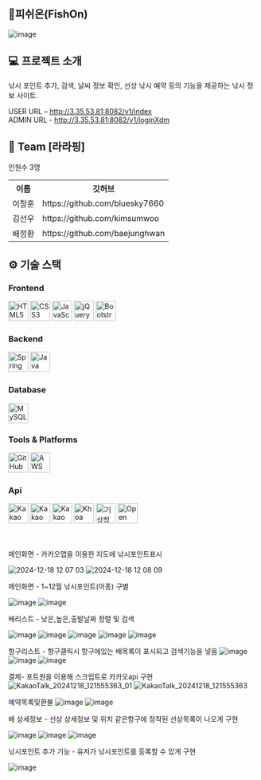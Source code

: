 ## 🎣피쉬온(FishOn)
![image](https://github.com/user-attachments/assets/f0aff1eb-c755-46b0-8ba7-a94d9fb411ed)

## 💻 프로젝트 소개 

낚시 포인트 추가, 검색, 날씨 정보 확인, 선상 낚시 예약 등의 기능을 제공하는 낚시 정보 사이트.

USER URL – http://3.35.53.81:8082/v1/index<br/>
ADMIN URL - http://3.35.53.81:8082/v1/loginXdm

## 👥 Team [라라핑]<br/>
인원수 3명
  <table>
    <tr>
      <th>이름</th>
      <th>깃허브</th>
    </tr>
    <tr>
      <td>이창훈</td>
      <td>https://github.com/bluesky7660</td>
    </tr>
    <tr>
      <td>김선우</td>
      <td>https://github.com/kimsumwoo</td>
    </tr>
    <tr>
      <td>배정환</td>
      <td>https://github.com/baejunghwan</td>
    </tr>
  </table>

## ⚙️ 기술 스택

### Frontend
<img src="https://img.shields.io/badge/HTML-%23E34F26.svg?style=flat&logo=html5&logoColor=white" alt="HTML5" height="40"/>  <img src="https://img.shields.io/badge/CSS-%231572B6.svg?style=flat&logo=css3&logoColor=white" alt="CSS3" height="40"/>
<img src="https://img.shields.io/badge/JavaScript-%23323330.svg?style=flat&logo=javascript&logoColor=F7DF1E" alt="JavaScript" height="40"/> <img src="https://img.shields.io/badge/jQuery-0769AD?style=for-the-badge&logo=jquery" alt="jQuery" height="40"/> <img src="https://img.shields.io/badge/Bootstrapap-7952B3?style=flat-square&logo=bootstrap&logoColor=white" alt="Bootstrap" height="40"/>  

### Backend
<img src="https://img.shields.io/badge/Spring-%6DB33F.svg?style=flat&logo=spring&logoColor=white" alt="Spring" height="40"/> <img src="https://img.shields.io/badge/Java-f26522.svg?style=flat&logo=java&logoColor=white" alt="Java"  height="40"/>  

### Database
<img src="https://img.shields.io/badge/MySQL-%234F78A1.svg?style=flat&logo=mysql&logoColor=white" alt="MySQL" height="40"/>  

### Tools & Platforms
<img src="https://img.shields.io/badge/GitHub-%23121011.svg?style=flat&logo=github&logoColor=white" alt="GitHub" height="40"/>  <img src="https://img.shields.io/badge/Amazon%20Web%20Services-FF9900?style=for-the-badge&logo=amazonwebservices" alt="AWS" height="40"/>  

### Api
<img src="https://img.shields.io/badge/Kakao Map-FFCC00.svg?style=flat&logo=kakao&logoColor=white" alt="Kakao Map api" height="40"/> <img src="https://img.shields.io/badge/Kakao 우편검색-FFCC00.svg?style=flat&logo=kakao&logoColor=white" alt="Kakao 우편검색 api" height="40"/> <img src="https://img.shields.io/badge/Kakao Pay-FFCC00.svg?style=flat&logo=kakao&logoColor=white" alt="Kakao Pay api" height="40"/>  <img src="https://img.shields.io/badge/Khoa%20API-007BFF.svg?style=flat&logo=api&logoColor=white" alt="Khoa API" height="40"/> <img src="https://img.shields.io/badge/기상청API-0099FF.svg?style=flat&logo=cloud&logoColor=white" alt="기상청API" height="40"/> <img src="https://img.shields.io/badge/Open%20Meteo%20API-FF8C00.svg?style=flat&logo=sun&logoColor=white" alt="Open Meteo API" height="40"/>
<br /><br /><br />

메인화면 - 카카오맵을 이용한 지도에 낚시포인트표시

![2024-12-18 12 07 03](https://github.com/user-attachments/assets/30d26b1f-08cf-47d5-bd3f-8892ecb80d32)
![2024-12-18 12 08 09](https://github.com/user-attachments/assets/b52426c8-344d-4e22-913d-2e261cd386d7)

메인화면 - 1~12월 낚시포인트(어종) 구별

![image](https://github.com/user-attachments/assets/6fdd1d6c-b460-4e06-90d6-af50c5645e42)
![image](https://github.com/user-attachments/assets/d81f8c1a-239a-4547-a1f4-31776e7fcf79)

배리스트 - 낮은,높은,출발날짜 정렬 및 검색

![image](https://github.com/user-attachments/assets/88512436-566f-427c-89f5-5b1b97f742c6)
![image](https://github.com/user-attachments/assets/0c9376c9-d110-4e02-976b-3a50109602a2)
![image](https://github.com/user-attachments/assets/360ef7cf-54b2-4a35-8b7a-bdead835896d)
![image](https://github.com/user-attachments/assets/05698247-e659-43c6-b0fd-9c2920869965)
![image](https://github.com/user-attachments/assets/1a165f8b-0597-47c0-9f7b-4eef7f57b614)

항구리스트 - 항구클릭시 항구에있는 배목록이 표시되고 검색기능을 넣음
![image](https://github.com/user-attachments/assets/d2c3714d-5202-4913-80f9-ea5c81784c10)
![image](https://github.com/user-attachments/assets/13e53af4-786e-4244-90c0-956ac1c11031)
![image](https://github.com/user-attachments/assets/ea396cb8-9088-4759-9f5e-92a449f2f275)

결제- 포트원을 이용해 스크립트로 카카오api 구현
![KakaoTalk_20241218_121555363_01](https://github.com/user-attachments/assets/ae988f1e-4919-4138-931d-f86a8f61bfca)
![KakaoTalk_20241218_121555363](https://github.com/user-attachments/assets/e31a3df4-db00-4f0f-9172-e716377c2f6d)

예약목록및환불
![image](https://github.com/user-attachments/assets/5d1b3db8-006d-469a-9e3d-8cce6177a67a)
![image](https://github.com/user-attachments/assets/5e631e19-3721-4aa9-b55a-040eb19714f9)

배 상세정보 - 선상 상세정보 및 위치 같은항구에 정착된 선상목록이 나오게 구현

![image](https://github.com/user-attachments/assets/4e194470-8823-43aa-b0df-8360d812debd)
![image](https://github.com/user-attachments/assets/09908fd5-be9c-454f-844c-619f20711e5b)
![image](https://github.com/user-attachments/assets/f80bd5b1-7e09-40fc-80d9-b046e51cf4dc)

낚시포인트 추가 기능 - 유저가 낚시포인트를 등록할 수 있게 구현

![image](https://github.com/user-attachments/assets/f1e0e86b-b319-4386-8c9e-4b67513c787f)






















